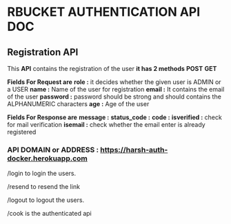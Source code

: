 # RBUCKET AUTHENTICATION API DOC

## Registration API
This **API** contains the registration of the user 
**it has 2 methods**
**POST**
**GET**

**Fields For Request are**
**role :** it decides whether the given user is ADMIN or a USER
**name :** Name of the user for registration
**email :** It contains the email of the user
**password :** password should be strong and should contains the ALPHANUMERIC characters
**age :**  Age of the user 

**Fields For Response are**
**message :**
**status_code :**
**code :**
**isverified :** check for mail verification
**isemail :** check whether the email enter is already registered

### API DOMAIN or ADDRESS :  https://harsh-auth-docker.herokuapp.com

/login to login the users.

/resend to resend the link

/logout to logout the users.

/cook is the authenticated api
